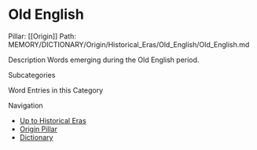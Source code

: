 # Old English
Pillar: [[Origin]]
Path: MEMORY/DICTIONARY/Origin/Historical_Eras/Old_English/Old_English.md

Description
Words emerging during the Old English period.

Subcategories

Word Entries in this Category

Navigation
- [Up to Historical Eras](../Historical_Eras.md)
- [Origin Pillar](../../Origin.md)
- [Dictionary](../../../dictionary.md)
